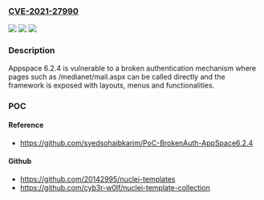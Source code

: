 ### [CVE-2021-27990](https://cve.mitre.org/cgi-bin/cvename.cgi?name=CVE-2021-27990)
![](https://img.shields.io/static/v1?label=Product&message=n%2Fa&color=blue)
![](https://img.shields.io/static/v1?label=Version&message=n%2Fa&color=blue)
![](https://img.shields.io/static/v1?label=Vulnerability&message=n%2Fa&color=brighgreen)

### Description

Appspace 6.2.4 is vulnerable to a broken authentication mechanism where pages such as /medianet/mail.aspx can be called directly and the framework is exposed with layouts, menus and functionalities.

### POC

#### Reference
- https://github.com/syedsohaibkarim/PoC-BrokenAuth-AppSpace6.2.4

#### Github
- https://github.com/20142995/nuclei-templates
- https://github.com/cyb3r-w0lf/nuclei-template-collection

